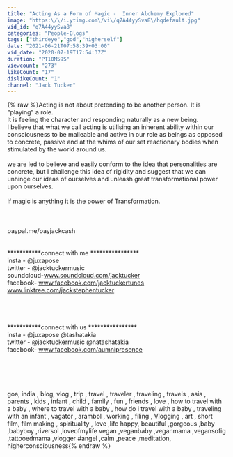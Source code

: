 ```yaml
---
title: "Acting As a Form of Magic -  Inner Alchemy Explored"
image: "https:\/\/i.ytimg.com\/vi\/q7A44yySva8\/hqdefault.jpg"
vid_id: "q7A44yySva8"
categories: "People-Blogs"
tags: ["thirdeye","god","higherself"]
date: "2021-06-21T07:58:39+03:00"
vid_date: "2020-07-19T17:54:37Z"
duration: "PT10M59S"
viewcount: "273"
likeCount: "17"
dislikeCount: "1"
channel: "Jack Tucker"
---
```

{% raw %}Acting is not about pretending to be another person. It is &quot;playing&quot; a role.<br />It is feeling the character and responding naturally as a new being.<br />I believe that what we call acting is utilising an inherent ability within our consciousness to be malleable and active in our role as beings as opposed to concrete, passive and at the whims of our set reactionary bodies when stimulated by the world around us. <br /><br />we are led to believe and easily conform to the idea  that personalities are concrete, but I challenge this idea of rigidity and suggest that we can unhinge our ideas of ourselves and unleash great transformational power upon ourselves.<br /><br />If magic is anything it is the power of Transformation. <br /><br /><br /><br />paypal.me/payjackcash<br /><br /><br />***********connect with me ****************<br />insta - @juxapose <br />twitter - @jacktuckermusic<br />soundcloud-www.soundcloud.com/jacktucker<br />facebook- www.facebook.com/jacktuckertunes<br />www.linktree.com/jackstephentucker<br /><br /><br /><br /><br />***********connect with us ****************<br />insta - @juxapose  @tashatakia<br />twitter - @jacktuckermusic @natashatakia<br />facebook- www.facebook.com/aumnipresence<br />                <br /><br /><br /><br /><br />goa, india , blog, vlog , trip , travel , traveler , traveling , travels , asia , parents , kids , infant , child , family , fun , friends , love , how to travel with a baby , where to travel with a baby , how do i travel with a baby , traveling with an infant , vagator , arambol , working , filing , Vlogging , art , short film, film making , spirituality , love ,life happy, beautiful ,gorgeous ,baby ,babyboy ,riversol ,loveofmylife vegan ,veganbaby ,veganmama ,vegansofig ,tattooedmama ,vlogger #angel ,calm ,peace ,meditation, higherconsciousness{% endraw %}
